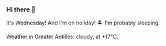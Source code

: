 ### Hi there :wave:

It's Wednesday! And I'm on holiday! :desert_island: I'm probably sleeping.

Weather in Greater Antilles: cloudy, at +17°C.
